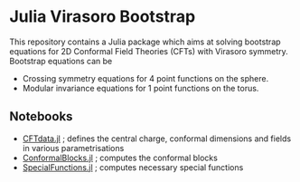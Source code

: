 # Julia Virasoro Bootstrap

This repository contains a Julia package which aims at solving bootstrap equations for 2D Conformal Field Theories (CFTs) with Virasoro symmetry. Bootstrap equations can be

* Crossing symmetry equations for 4 point functions on the sphere.
* Modular invariance equations for 1 point functions on the torus.

## Notebooks

* [CFTdata.jl](docs/src/CFTData.md) ; defines the central charge, conformal dimensions and fields in various parametrisations
* [ConformalBlocks.jl](docs/src/ConformalBlocks.md) ; computes the conformal blocks
* [SpecialFunctions.jl](docs/src/SpecialFunctions.md) ; computes necessary special functions
